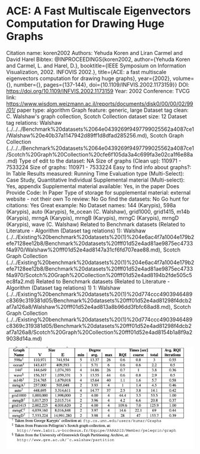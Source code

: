 # ACE: A Fast Multiscale Eigenvectors Computation for Drawing Huge Graphs

Citation name: koren2002
Authors: Yehuda Koren and Liran Carmel and David Harel
Bibtex: @INPROCEEDINGS{koren2002, author={Yehuda Koren and Carmel, L. and Harel, D.}, booktitle={IEEE Symposium on Information Visualization, 2002. INFOVIS 2002.}, title={ACE: a fast multiscale eigenvectors computation for drawing huge graphs}, year={2002}, volume={}, number={}, pages={137-144}, doi={10.1109/INFVIS.2002.1173159}}
DOI: https://doi.org/10.1109/INFVIS.2002.1173159
Year: 2002
Conference: TVCG
link: https://www.wisdom.weizmann.ac.il/reports/documents/disk0/00/00/02/99/01/
paper type: algorithm
Graph feature: generic, large
Dataset tag clean: C. Walshaw's graph collection, Scotch Collection
dataset size: 12
Dataset tag relations: Walshaw (../../../Benchmark%20datasets%2064e0439269f9497799025562a4087ce1/Walshaw%20e40b37a1147942d89ff1d8dfad285256.md), Scotch Graph Collection (../../../Benchmark%20datasets%2064e0439269f9497799025562a4087ce1/Scotch%20Graph%20Collection%20cfe6f105da3a4c699fa3e02ca1f6e88a.md)
Type of edit to the dataset: NA
Size of graphs (Clean up): 110971 - 7533224
Size of graphs: 110971 - 7533224
Easy to find info about graphs?: In Table
Results measured: Running Time
Evaluation type (Multi-Select): Case Study, Quantitative Individual
Supplemental material (Multi-select): Yes, appendix
Supplemental material available: Yes, in the paper
Does Provide Code: In Paper
Type of storage for supplemental material: external website - not their own
To review: No
Go find the datasets: No
Go hunt for citations: Yes
Great example: No
Dataset names: 144 (Karypis), 598a (Karypis), auto (Karypis), fe_ocean (C. Walshaw), grid1000, grid1415, m14b (Karypis), mrngA (Karypis), mrngB (Karypis), mrngC (Karypis), mrngD (Karypis), wave (C. Walshaw)
Related to Benchmark datasets (Related to Literature - Algorithm (Dataset tag relations) 1): Walshaw (../../Existing%20benchmark%20datasets%20(1)%204e6ac4f7a1004e179b2efe7128ee12b8/Benchmark%20datasets%20fff01d52e4ad81ae9875ec4733f4a970/Walshaw%20fff01d52e4ad8147a31cf6fd707eae88.md), Scotch Graph Collection (../../Existing%20benchmark%20datasets%20(1)%204e6ac4f7a1004e179b2efe7128ee12b8/Benchmark%20datasets%20fff01d52e4ad81ae9875ec4733f4a970/Scotch%20Graph%20Collection%20fff01d52e4ad8194b2fde505c5ec8fa2.md)
Related to Benchmark datasets (Related to Literature - Algorithm (Dataset tag relations) 1) 1: Walshaw (../../Existing%20benchmark%20datasets%20(1)%20d774ccc4903946489c8369c319381d05/Benchmark%20datasets%20fff01d52e4ad81298f4dcb2af7a126a8/Walshaw%20fff01d52e4ad813a8b96dd3fbfc68ad8.md), Scotch Graph Collection (../../Existing%20benchmark%20datasets%20(1)%20d774ccc4903946489c8369c319381d05/Benchmark%20datasets%20fff01d52e4ad81298f4dcb2af7a126a8/Scotch%20Graph%20Collection%20fff01d52e4ad8154b1a8f9a29038d14a.md)

![Untitled](ACE%20A%20Fast%20Multiscale%20Eigenvectors%20Computation%20for%205e8de72ea8d0436babf760ca379cc457/Untitled.png)
